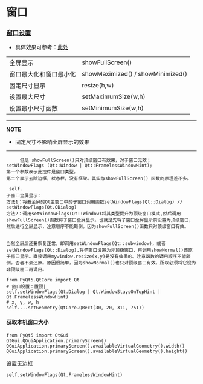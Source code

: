 # 窗口

### [窗口设置](https://www.cnblogs.com/wiessharling/p/3750461.html)

- 具体效果可参考：[此处](https://github.com/baoboa/pyqt5/blob/master/examples/widgets/windowflags.py)





|                        |                                   |
| ---------------------- | --------------------------------- |
| 全屏显示               | showFullScreen()                  |
| 窗口最大化和窗口最小化 | showMaximized() / showMinimized() |
| 固定尺寸显示           | resize(h,w)                       |
| 设置最大尺寸           | setMaximumSize(w,h)               |
| 设置最小尺寸函数       | setMinimumSize(w,h)               |

---

**NOTE**

- 固定尺寸不影响全屏显示的效果



---



```
     但是 showFullScreen()只对顶级窗口有效果，对子窗口无效；
setWindowFlags (Qt::Window | Qt::FramelessWindowHint);
第一个参数表示此控件是窗口类型，
第二个表示去除边框，状态栏，没有框架。其实与showFullScreen() 函数的原理差不多。

 self.
子窗口全屏显示：
方法1：将要全屏的Qt主窗口中的子窗口调用函数setWindowFlags(Qt::Dialog) // setWindowFlags(Qt.QDialog)
方法2：调用setWindowFlags(Qt::Window)将其类型提升为顶级窗口模式,然后调用showFullScreen()函数将子窗口全屏显示。也就是先将子窗口全屏显示前设置为顶级窗口，然后进行全屏显示，注意顺序不能颠倒。因为showFullScreen()函数只对顶级窗口有效。


当然全屏后还要恢复正常，即调用setWindowFlags(Qt::subwindow)，或者setWindowFlags(Qt::Dialog),将子窗口设置为非顶级窗口，再调用showNormal()还原子窗口显示。直接调用mywindow.resize(x,y)是没有效果的。注意函数的调用顺序不能颠倒，否者不会还原。原因很简单，因为showNormal()也只对顶级窗口有效。所以必须将它设为非顶级窗口再调用。

```



```
from PyQt5.QtCore import Qt
# 窗口设置：置顶|
self.setWindowFlags(Qt.Dialog | Qt.WindowStaysOnTopHint | Qt.FramelessWindowHint)
# x, y, w, h
self....setGeometry(QtCore.QRect(30, 20, 311, 751))
```



#### 获取本机窗口大小

```
from PyQt5 import QtGui
QtGui.QGuiApplication.primaryScreen()
QGuiApplication.primaryScreen().availableVirtualGeometry().width()
QGuiApplication.primaryScreen().availableVirtualGeometry().height()
```





设置无边框

``` 
self.setWindowFlags(Qt.FramelessWindowHint)
```

